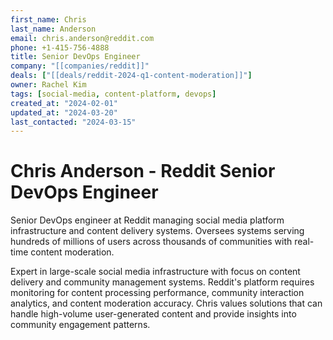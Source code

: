 ```yaml
---
first_name: Chris
last_name: Anderson
email: chris.anderson@reddit.com
phone: +1-415-756-4888
title: Senior DevOps Engineer
company: "[[companies/reddit]]"
deals: ["[[deals/reddit-2024-q1-content-moderation]]"]
owner: Rachel Kim
tags: [social-media, content-platform, devops]
created_at: "2024-02-01"
updated_at: "2024-03-20"
last_contacted: "2024-03-15"
---
```


# Chris Anderson - Reddit Senior DevOps Engineer

Senior DevOps engineer at Reddit managing social media platform infrastructure and content delivery systems. Oversees systems serving hundreds of millions of users across thousands of communities with real-time content moderation.

Expert in large-scale social media infrastructure with focus on content delivery and community management systems. Reddit's platform requires monitoring for content processing performance, community interaction analytics, and content moderation accuracy. Chris values solutions that can handle high-volume user-generated content and provide insights into community engagement patterns.